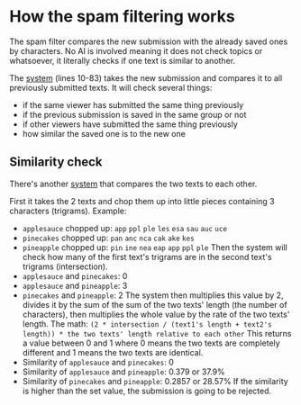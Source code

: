 # How the spam filtering works

The spam filter compares the new submission with the already saved ones by characters.
No AI is involved meaning it does not check topics or whatsoever, it literally checks if one text is similar to another.

The [system](/scripts/dashboard/queue/addQuestion.js) (lines 10-83) takes the new submission and compares it to all previously submitted texts.
It will check several things:
- if the same viewer has submitted the same thing previously
- if the previous submission is saved in the same group or not
- if other viewers have submitted the same thing previously
- how similar the saved one is to the new one

## Similarity check

There's another [system](/scripts/dashboard/queue/checkStringSimilarities.md) that compares the two texts to each other.

First it takes the 2 texts and chop them up into little pieces containing 3 characters (trigrams).
Example:
- `applesauce` chopped up: `app` `ppl` `ple` `les` `esa` `sau` `auc` `uce`
- `pinecakes` chopped up: `pan` `anc` `nca` `cak` `ake` `kes`
- `pineapple` chopped up: `pin` `ine` `nea` `eap` `app` `ppl` `ple`
Then the system will check how many of the first text's trigrams are in the second text's trigrams (intersection).
- `applesauce` and `pinecakes`: 0
- `applesauce` and `pineapple`: 3
- `pinecakes` and `pineapple`: 2
The system then multiplies this value by 2, divides it by the sum of the sum of the two texts' length (the number of characters), then multiplies the whole value by the rate of the two texts' length.
The math: `(2 * intersection / (text1's length + text2's length)) * the two texts' length relative to each other`
This returns a value between 0 and 1 where 0 means the two texts are completely different and 1 means the two texts are identical.
- Similarity of `applesauce` and `pinecakes`: 0
- Similarity of `applesauce` and `pineapple`: 0.379 or 37.9%
- Similarity of `pinecakes` and `pineapple`: 0.2857 or 28.57%
If the similarity is higher than the set value, the submission is going to be rejected.